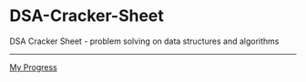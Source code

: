 # DSA-Cracker-Sheet

DSA Cracker Sheet - problem solving on data structures and algorithms

---

[My Progress](https://docs.google.com/spreadsheets/d/1ud_Yq_UIxrEPGibZqnxKyu10AUa-gqMy/edit#gid=1025354533)
